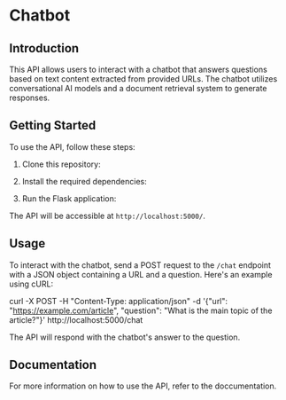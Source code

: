 # Chatbot
## Introduction

This API allows users to interact with a chatbot that answers questions based on text content extracted from provided URLs. The chatbot utilizes conversational AI models and a document retrieval system to generate responses.

## Getting Started

To use the API, follow these steps:

1. Clone this repository:

2. Install the required dependencies:

3. Run the Flask application:


The API will be accessible at `http://localhost:5000/`.

## Usage

To interact with the chatbot, send a POST request to the `/chat` endpoint with a JSON object containing a URL and a question. Here's an example using cURL:

curl -X POST -H "Content-Type: application/json" -d '{"url": "https://example.com/article", "question": "What is the main topic of the article?"}' http://localhost:5000/chat

The API will respond with the chatbot's answer to the question.

## Documentation

For more information on how to use the API, refer to the doccumentation.

